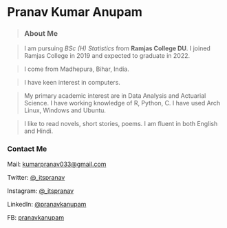 # Pranav Kumar Anupam
>### About Me

>I am pursuing _BSc (H) Statistics_ from **Ramjas College DU**. I joined Ramjas College in 2019 and expected to graduate in 2022.

>I come from Madhepura, Bihar, India. 

>I have keen interest in computers. 

>My primary academic interest are in Data Analysis and Actuarial Science. I have working knowledge of R, Python, C. I have used Arch Linux, Windows and Ubuntu. 

>I like to read novels, short stories, poems. I am fluent in both English and Hindi. 

### Contact Me

Mail: [kumarpranav033@gmail.com](mailto:kumarpranav033@gmail.com)

Twitter: [@_itspranav](https://twitter.com/_itspranav)

Instagram:  [@_itspranav](https://instagram.com/_itspranav)

LinkedIn: [@pranavkanupam](https://www.linkedin.com/in/pranavkanupam/)

FB: [pranavkanupam](https://fb.com/pranavkanupam)
